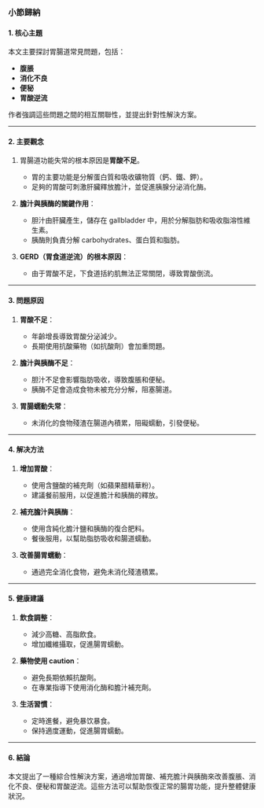 ### 小節歸納

#### 1. 核心主題
本文主要探討胃腸道常見問題，包括：
- **腹脹**
- **消化不良**
- **便秘**
- **胃酸逆流**

作者強調這些問題之間的相互關聯性，並提出針對性解決方案。

---

#### 2. 主要觀念
1. 胃腸道功能失常的根本原因是**胃酸不足**。
   - 胃的主要功能是分解蛋白質和吸收礦物質（鈣、鐵、鉀）。
   - 足夠的胃酸可刺激肝臟釋放膽汁，並促進胰腺分泌消化酶。

2. **膽汁與胰酶的關鍵作用**：
   - 胆汁由肝臟產生，儲存在 gallbladder 中，用於分解脂肪和吸收脂溶性維生素。
   - 胰酶則負責分解 carbohydrates、蛋白質和脂肪。

3. **GERD（胃食道逆流）的根本原因**：
   - 由于胃酸不足，下食道括約肌無法正常關閉，導致胃酸倒流。

---

#### 3. 問題原因
1. **胃酸不足**：
   - 年齡增長導致胃酸分泌減少。
   - 長期使用抗酸藥物（如抗酸劑）會加重問題。

2. **膽汁與胰酶不足**：
   - 胆汁不足會影響脂肪吸收，導致腹脹和便秘。
   - 胰酶不足會造成食物未被充分分解，阻塞腸道。

3. **胃腸蠕動失常**：
   - 未消化的食物殘渣在腸道內積累，阻礙蠕動，引發便秘。

---

#### 4. 解决方法
1. **增加胃酸**：
   - 使用含鹽酸的補充劑（如蘋果醋精華粉）。
   - 建議餐前服用，以促進膽汁和胰酶的釋放。

2. **補充膽汁與胰酶**：
   - 使用含純化膽汁鹽和胰酶的復合肥料。
   - 餐後服用，以幫助脂肪吸收和腸道蠕動。

3. **改善腸胃蠕動**：
   - 通過完全消化食物，避免未消化殘渣積累。

---

#### 5. 健康建議
1. **飲食調整**：
   - 減少高糖、高脂飲食。
   - 增加纖維攝取，促進腸胃蠕動。

2. **藥物使用 caution**：
   - 避免長期依賴抗酸劑。
   - 在專業指導下使用消化酶和膽汁補充劑。

3. **生活習慣**：
   - 定時進餐，避免暴饮暴食。
   - 保持適度運動，促進腸胃蠕動。

---

#### 6. 結論
本文提出了一種綜合性解決方案，通過增加胃酸、補充膽汁與胰酶來改善腹脹、消化不良、便秘和胃酸逆流。這些方法可以幫助恢復正常的腸胃功能，提升整體健康狀況。